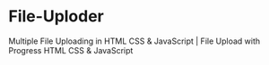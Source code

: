 # File-Uploder
Multiple File Uploading in HTML CSS &amp; JavaScript | File Upload with Progress HTML CSS &amp; JavaScript
